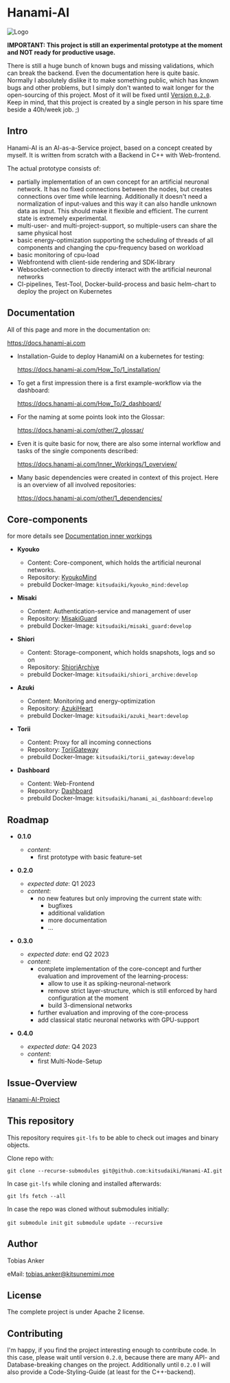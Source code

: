 # Hanami-AI

![Logo](assets/hanami-logo-with-text.png)

**IMPORTANT: This project is still an experimental prototype at the moment and NOT ready for productive usage.** 

There is still a huge bunch of known bugs and missing validations, which can break the backend. Even the documentation here is quite basic. Normally I absolutely dislike it to make something public, which has known bugs and other problems, but I simply don't wanted to wait longer for the open-sourcing of this project. Most of it will be fixed until [Version `0.2.0`](/#roadmap). Keep in mind, that this project is created by a single person in his spare time beside a 40h/week job. ;)

## Intro

Hanami-AI is an AI-as-a-Service project, based on a concept created by myself. It is written from scratch with a Backend in C++ with Web-frontend.

The actual prototype consists of:

- partially implementation of an own concept for an artificial neuronal network. It has no fixed connections between the nodes, but creates connections over time while learning. Additionally it doesn't need a normalization of input-values and this way it can also handle unknown data as input. This should make it flexible and efficient. The current state is extremely experimental.
- multi-user- and multi-project-support, so multiple-users can share the same physical host
- basic energy-optimization supporting the scheduling of threads of all components and changing the cpu-frequency based on workload
- basic monitoring of cpu-load
- Webfrontend with client-side rendering and SDK-library
- Websocket-connection to directly interact with the artificial neuronal networks
- CI-pipelines, Test-Tool, Docker-build-process and basic helm-chart to deploy the project on Kubernetes

## Documentation

All of this page and more in the documentation on: 

https://docs.hanami-ai.com

- Installation-Guide to deploy HanamiAI on a kubernetes for testing:

    https://docs.hanami-ai.com/How_To/1_installation/

- To get a first impression there is a first example-workflow via the dashboard:

    https://docs.hanami-ai.com/How_To/2_dashboard/

- For the naming at some points look into the Glossar:

    https://docs.hanami-ai.com/other/2_glossar/

- Even it is quite basic for now, there are also some internal workflow and tasks of the single components described:

    https://docs.hanami-ai.com/Inner_Workings/1_overview/

- Many basic dependencies were created in context of this project. Here is an overview of all involved repositories:

    https://docs.hanami-ai.com/other/1_dependencies/

## Core-components

for more details see [Documentation inner workings](/Inner_Workings/1_overview/)

- **Kyouko**
    - Content: Core-component, which holds the artificial neuronal networks.
    - Repository: [KyoukoMind](https://github.com/kitsudaiki/KyoukoMind.git)
    - prebuild Docker-Image: `kitsudaiki/kyouko_mind:develop`

- **Misaki**
    - Content: Authentication-service and management of user
    - Repository: [MisakiGuard](https://github.com/kitsudaiki/MisakiGuard.git)
    - prebuild Docker-Image: `kitsudaiki/misaki_guard:develop`

- **Shiori**
    - Content: Storage-component, which holds snapshots, logs and so on
    - Repository: [ShioriArchive](https://github.com/kitsudaiki/ShioriArchive.git)
    - prebuild Docker-Image: `kitsudaiki/shiori_archive:develop`

- **Azuki**
    - Content: Monitoring and energy-optimization
    - Repository: [AzukiHeart](https://github.com/kitsudaiki/AzukiHeart.git)
    - prebuild Docker-Image: `kitsudaiki/azuki_heart:develop`

- **Torii**
    - Content: Proxy for all incoming connections
    - Repository: [ToriiGateway](https://github.com/kitsudaiki/ToriiGateway.git)
    - prebuild Docker-Image: `kitsudaiki/torii_gateway:develop`

- **Dashboard**
    - Content: Web-Frontend
    - Repository: [Dashboard](https://github.com/kitsudaiki/Hanami-AI-Dashboard.git)
    - prebuild Docker-Image: `kitsudaiki/hanami_ai_dashboard:develop`

## Roadmap

- **0.1.0**
    - *content*: 
        - first prototype with basic feature-set

- **0.2.0**
    - *expected date*: Q1 2023
    - *content*: 
        - no new features but only improving the current state with:
            - bugfixes
            - additional validation
            - more documentation
            - ...

- **0.3.0**
    - *expected date*: end Q2 2023
    - *content*: 
        - complete implementation of the core-concept and further evaluation and improvement of the learning-process:
            - allow to use it as spiking-neuronal-network
            - remove strict layer-structure, which is still enforced by hard configuration at the moment
            - build 3-dimensional networks
        - further evaluation and improving of the core-process
        - add classical static neuronal networks with GPU-support

- **0.4.0**
    - *expected date*: Q4 2023
    - *content*: 
        - first Multi-Node-Setup


## Issue-Overview

[Hanami-AI-Project](https://github.com/users/kitsudaiki/projects/9/views/4)

## This repository

This repository requires `git-lfs` to be able to check out images and binary objects.

Clone repo with:

`git clone --recurse-submodules git@github.com:kitsudaiki/Hanami-AI.git`

In case `git-lfs` while cloning and installed afterwards:

`git lfs fetch --all`

In case the repo was cloned without submodules initially:

`git submodule init`
`git submodule update --recursive`


## Author

Tobias Anker

eMail: tobias.anker@kitsunemimi.moe

## License

The complete project is under Apache 2 license.

## Contributing

I'm happy, if you find the project interesting enough to contribute code. In this case, please wait until version `0.2.0`, because there are many API- and Database-breaking changes on the project. Additionally until `0.2.0` I will also provide a Code-Styling-Guide (at least for the C++-backend).
